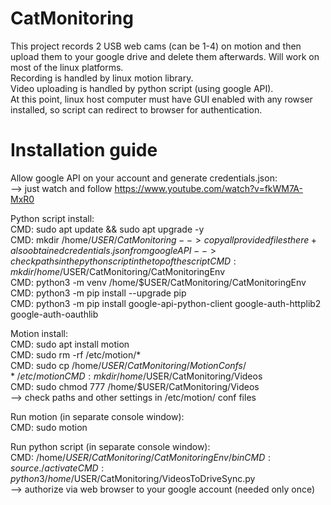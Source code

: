 # CatMonitoring  
This project records 2 USB web cams (can be 1-4) on motion and then upload them to your google drive and delete them afterwards. Will work on most of the linux platforms.   
Recording is handled by linux motion library.  
Video uploading is handled by python script (using google API).  
At this point, linux host computer must have GUI enabled with any rowser installed, so script can redirect to browser for authentication.  

# Installation guide  
Allow google API on your account and generate credentials.json:  
	--> just watch and follow https://www.youtube.com/watch?v=fkWM7A-MxR0  
  
Python script install:  
	CMD: sudo apt update && sudo apt upgrade -y  
	CMD: mkdir /home/$USER/CatMonitoring  
	--> copy all provided files there + also obtained credentials.json from google API  
	--> check paths in the python script in the top of the script  
	CMD: mkdir /home/$USER/CatMonitoring/CatMonitoringEnv  
	CMD: python3 -m venv /home/$USER/CatMonitoring/CatMonitoringEnv   
	CMD: python3 -m pip install --upgrade pip  
	CMD: python3 -m pip install google-api-python-client google-auth-httplib2 google-auth-oauthlib  
  
Motion install:  
	CMD: sudo apt install motion  
	CMD: sudo rm -rf /etc/motion/*  
	CMD: sudo cp /home/$USER/CatMonitoring/MotionConfs/* /etc/motion  
	CMD: mkdir /home/$USER/CatMonitoring/Videos  
	CMD: sudo chmod 777 /home/$USER/CatMonitoring/Videos  
	--> check paths and other settings in /etc/motion/ conf files  
  
Run motion (in separate console window):  
	CMD: sudo motion  
  
Run python script (in separate console window):  
	CMD: /home/$USER/CatMonitoring/CatMonitoringEnv/bin  
	CMD: source ./activate  
	CMD: python3 /home/$USER/CatMonitoring/VideosToDriveSync.py  
	--> authorize via web browser to your google account (needed only once)  
	



